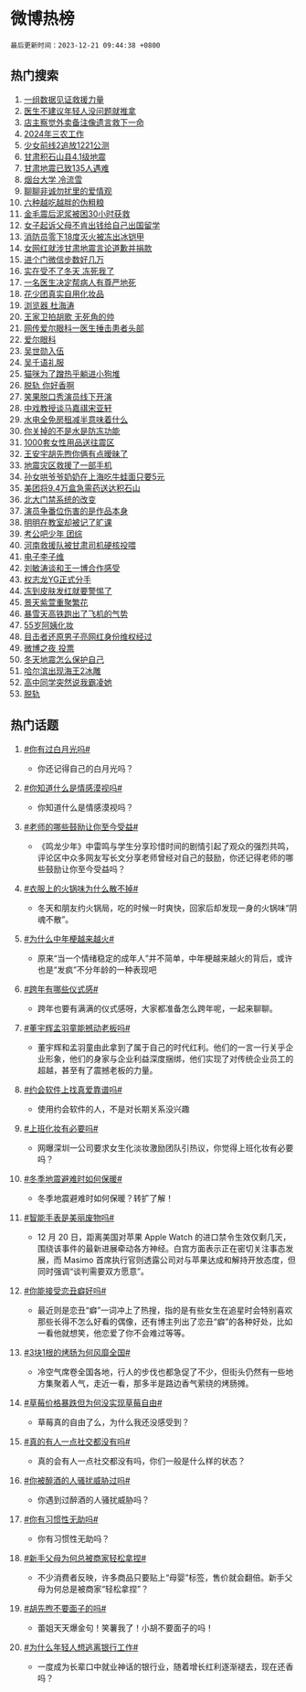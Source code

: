 # 微博热榜

`最后更新时间：2023-12-21 09:44:38 +0800`

## 热门搜索

1. [一组数据见证救援力量](https://m.weibo.cn/search?containerid=100103type%3D1%26t%3D10%26q%3D%23%E4%B8%80%E7%BB%84%E6%95%B0%E6%8D%AE%E8%A7%81%E8%AF%81%E6%95%91%E6%8F%B4%E5%8A%9B%E9%87%8F%23&stream_entry_id=51&isnewpage=1&extparam=seat%3D1%26pos%3D0%26cate%3D10103%26stream_entry_id%3D51%26c_type%3D51%26dgr%3D0%26q%3D%2523%25E4%25B8%2580%25E7%25BB%2584%25E6%2595%25B0%25E6%258D%25AE%25E8%25A7%2581%25E8%25AF%2581%25E6%2595%2591%25E6%258F%25B4%25E5%258A%259B%25E9%2587%258F%2523%26filter_type%3Drealtimehot%26display_time%3D1703123077%26pre_seqid%3D170312307720603231179)
1. [医生不建议年轻人没问题就推拿](https://m.weibo.cn/search?containerid=100103type%3D1%26t%3D10%26q%3D%23%E5%8C%BB%E7%94%9F%E4%B8%8D%E5%BB%BA%E8%AE%AE%E5%B9%B4%E8%BD%BB%E4%BA%BA%E6%B2%A1%E9%97%AE%E9%A2%98%E5%B0%B1%E6%8E%A8%E6%8B%BF%23&stream_entry_id=31&isnewpage=1&extparam=seat%3D1%26pos%3D0%26flag%3D2%26realpos%3D1%26lcate%3D5001%26filter_type%3Drealtimehot%26cate%3D5001%26stream_entry_id%3D31%26q%3D%2523%25E5%258C%25BB%25E7%2594%259F%25E4%25B8%258D%25E5%25BB%25BA%25E8%25AE%25AE%25E5%25B9%25B4%25E8%25BD%25BB%25E4%25BA%25BA%25E6%25B2%25A1%25E9%2597%25AE%25E9%25A2%2598%25E5%25B0%25B1%25E6%258E%25A8%25E6%258B%25BF%2523%26dgr%3D0%26c_type%3D31%26band_rank%3D1%26display_time%3D1703123077%26pre_seqid%3D170312307720603231179)
1. [店主察觉外卖备注像遗言救下一命](https://m.weibo.cn/search?containerid=100103type%3D1%26t%3D10%26q%3D%23%E5%BA%97%E4%B8%BB%E5%AF%9F%E8%A7%89%E5%A4%96%E5%8D%96%E5%A4%87%E6%B3%A8%E5%83%8F%E9%81%97%E8%A8%80%E6%95%91%E4%B8%8B%E4%B8%80%E5%91%BD%23&stream_entry_id=31&isnewpage=1&extparam=seat%3D1%26pos%3D1%26flag%3D32768%26realpos%3D2%26lcate%3D5001%26filter_type%3Drealtimehot%26cate%3D5001%26stream_entry_id%3D31%26q%3D%2523%25E5%25BA%2597%25E4%25B8%25BB%25E5%25AF%259F%25E8%25A7%2589%25E5%25A4%2596%25E5%258D%2596%25E5%25A4%2587%25E6%25B3%25A8%25E5%2583%258F%25E9%2581%2597%25E8%25A8%2580%25E6%2595%2591%25E4%25B8%258B%25E4%25B8%2580%25E5%2591%25BD%2523%26dgr%3D0%26c_type%3D31%26band_rank%3D2%26display_time%3D1703123077%26pre_seqid%3D170312307720603231179)
1. [2024年三农工作](https://m.weibo.cn/search?containerid=100103type%3D1%26t%3D10%26q%3D%232024%E5%B9%B4%E4%B8%89%E5%86%9C%E5%B7%A5%E4%BD%9C%23&stream_entry_id=31&isnewpage=1&extparam=seat%3D1%26pos%3D2%26flag%3D0%26realpos%3D3%26lcate%3D5001%26filter_type%3Drealtimehot%26cate%3D5001%26stream_entry_id%3D31%26q%3D%25232024%25E5%25B9%25B4%25E4%25B8%2589%25E5%2586%259C%25E5%25B7%25A5%25E4%25BD%259C%2523%26dgr%3D0%26c_type%3D31%26band_rank%3D3%26display_time%3D1703123077%26pre_seqid%3D170312307720603231179)
1. [少女前线2追放1221公测](https://m.weibo.cn/search?containerid=100103type%3D1%26t%3D10%26q%3D%23%E5%B0%91%E5%A5%B3%E5%89%8D%E7%BA%BF2%E8%BF%BD%E6%94%BE1221%E5%85%AC%E6%B5%8B%23&stream_entry_id=31&isnewpage=1&extparam=seat%3D1%26pos%3D3%26c_type%3D31%26band_rank%3D4%26lcate%3D5001%26filter_type%3Drealtimehot%26topic_ad%3D1%26cate%3D5001%26stream_entry_id%3D31%26q%3D%2523%25E5%25B0%2591%25E5%25A5%25B3%25E5%2589%258D%25E7%25BA%25BF2%25E8%25BF%25BD%25E6%2594%25BE1221%25E5%2585%25AC%25E6%25B5%258B%2523%26dgr%3D0%26is_ad_pos%3D1%26adid%3D214723%26display_time%3D1703123077%26pre_seqid%3D170312307720603231179)
1. [甘肃积石山县4.1级地震](https://m.weibo.cn/search?containerid=100103type%3D1%26t%3D10%26q%3D%23%E7%94%98%E8%82%83%E7%A7%AF%E7%9F%B3%E5%B1%B1%E5%8E%BF4.1%E7%BA%A7%E5%9C%B0%E9%9C%87%23&stream_entry_id=31&isnewpage=1&extparam=seat%3D1%26pos%3D4%26flag%3D0%26realpos%3D4%26lcate%3D5001%26filter_type%3Drealtimehot%26cate%3D5001%26stream_entry_id%3D31%26q%3D%2523%25E7%2594%2598%25E8%2582%2583%25E7%25A7%25AF%25E7%259F%25B3%25E5%25B1%25B1%25E5%258E%25BF4.1%25E7%25BA%25A7%25E5%259C%25B0%25E9%259C%2587%2523%26dgr%3D0%26c_type%3D31%26band_rank%3D4%26display_time%3D1703123077%26pre_seqid%3D170312307720603231179)
1. [甘肃地震已致135人遇难](https://m.weibo.cn/search?containerid=100103type%3D1%26t%3D10%26q%3D%23%E7%94%98%E8%82%83%E5%9C%B0%E9%9C%87%E5%B7%B2%E8%87%B4135%E4%BA%BA%E9%81%87%E9%9A%BE%23&stream_entry_id=31&isnewpage=1&extparam=seat%3D1%26pos%3D5%26flag%3D0%26realpos%3D5%26lcate%3D5001%26filter_type%3Drealtimehot%26cate%3D5001%26stream_entry_id%3D31%26q%3D%2523%25E7%2594%2598%25E8%2582%2583%25E5%259C%25B0%25E9%259C%2587%25E5%25B7%25B2%25E8%2587%25B4135%25E4%25BA%25BA%25E9%2581%2587%25E9%259A%25BE%2523%26dgr%3D0%26c_type%3D31%26band_rank%3D5%26display_time%3D1703123077%26pre_seqid%3D170312307720603231179)
1. [烟台大学 冷流雪](https://m.weibo.cn/search?containerid=100103type%3D1%26t%3D10%26q%3D%E7%83%9F%E5%8F%B0%E5%A4%A7%E5%AD%A6+%E5%86%B7%E6%B5%81%E9%9B%AA&stream_entry_id=31&isnewpage=1&extparam=seat%3D1%26pos%3D6%26flag%3D0%26realpos%3D6%26lcate%3D5001%26filter_type%3Drealtimehot%26cate%3D5001%26stream_entry_id%3D31%26q%3D%25E7%2583%259F%25E5%258F%25B0%25E5%25A4%25A7%25E5%25AD%25A6%2520%25E5%2586%25B7%25E6%25B5%2581%25E9%259B%25AA%26dgr%3D0%26c_type%3D31%26band_rank%3D6%26display_time%3D1703123077%26pre_seqid%3D170312307720603231179)
1. [聊聊非诚勿扰里的爱情观](https://m.weibo.cn/search?containerid=100103type%3D1%26t%3D10%26q%3D%23%E8%81%8A%E8%81%8A%E9%9D%9E%E8%AF%9A%E5%8B%BF%E6%89%B0%E9%87%8C%E7%9A%84%E7%88%B1%E6%83%85%E8%A7%82%23&stream_entry_id=31&isnewpage=1&extparam=seat%3D1%26pos%3D7%26c_type%3D31%26lcate%3D5001%26filter_type%3Drealtimehot%26band_rank%3D7%26cate%3D5001%26stream_entry_id%3D31%26q%3D%2523%25E8%2581%258A%25E8%2581%258A%25E9%259D%259E%25E8%25AF%259A%25E5%258B%25BF%25E6%2589%25B0%25E9%2587%258C%25E7%259A%2584%25E7%2588%25B1%25E6%2583%2585%25E8%25A7%2582%2523%26dgr%3D0%26is_ad_pos%3D1%26adid%3D215324%26display_time%3D1703123077%26pre_seqid%3D170312307720603231179)
1. [六种越吃越胖的伪粗粮](https://m.weibo.cn/search?containerid=100103type%3D1%26t%3D10%26q%3D%E5%85%AD%E7%A7%8D%E8%B6%8A%E5%90%83%E8%B6%8A%E8%83%96%E7%9A%84%E4%BC%AA%E7%B2%97%E7%B2%AE&stream_entry_id=31&isnewpage=1&extparam=seat%3D1%26pos%3D8%26flag%3D0%26realpos%3D7%26lcate%3D5001%26filter_type%3Drealtimehot%26cate%3D5001%26stream_entry_id%3D31%26q%3D%25E5%2585%25AD%25E7%25A7%258D%25E8%25B6%258A%25E5%2590%2583%25E8%25B6%258A%25E8%2583%2596%25E7%259A%2584%25E4%25BC%25AA%25E7%25B2%2597%25E7%25B2%25AE%26dgr%3D0%26c_type%3D31%26band_rank%3D7%26display_time%3D1703123077%26pre_seqid%3D170312307720603231179)
1. [金毛震后泥浆被困30小时获救](https://m.weibo.cn/search?containerid=100103type%3D1%26t%3D10%26q%3D%23%E9%87%91%E6%AF%9B%E9%9C%87%E5%90%8E%E6%B3%A5%E6%B5%86%E8%A2%AB%E5%9B%B030%E5%B0%8F%E6%97%B6%E8%8E%B7%E6%95%91%23&stream_entry_id=31&isnewpage=1&extparam=seat%3D1%26pos%3D9%26flag%3D32768%26realpos%3D8%26lcate%3D5001%26filter_type%3Drealtimehot%26cate%3D5001%26stream_entry_id%3D31%26q%3D%2523%25E9%2587%2591%25E6%25AF%259B%25E9%259C%2587%25E5%2590%258E%25E6%25B3%25A5%25E6%25B5%2586%25E8%25A2%25AB%25E5%259B%25B030%25E5%25B0%258F%25E6%2597%25B6%25E8%258E%25B7%25E6%2595%2591%2523%26dgr%3D0%26c_type%3D31%26band_rank%3D8%26display_time%3D1703123077%26pre_seqid%3D170312307720603231179)
1. [女子起诉父母不肯出钱给自己出国留学](https://m.weibo.cn/search?containerid=100103type%3D1%26t%3D10%26q%3D%23%E5%A5%B3%E5%AD%90%E8%B5%B7%E8%AF%89%E7%88%B6%E6%AF%8D%E4%B8%8D%E8%82%AF%E5%87%BA%E9%92%B1%E7%BB%99%E8%87%AA%E5%B7%B1%E5%87%BA%E5%9B%BD%E7%95%99%E5%AD%A6%23&stream_entry_id=31&isnewpage=1&extparam=seat%3D1%26pos%3D10%26flag%3D0%26realpos%3D9%26lcate%3D5001%26filter_type%3Drealtimehot%26cate%3D5001%26stream_entry_id%3D31%26q%3D%2523%25E5%25A5%25B3%25E5%25AD%2590%25E8%25B5%25B7%25E8%25AF%2589%25E7%2588%25B6%25E6%25AF%258D%25E4%25B8%258D%25E8%2582%25AF%25E5%2587%25BA%25E9%2592%25B1%25E7%25BB%2599%25E8%2587%25AA%25E5%25B7%25B1%25E5%2587%25BA%25E5%259B%25BD%25E7%2595%2599%25E5%25AD%25A6%2523%26dgr%3D0%26c_type%3D31%26band_rank%3D9%26display_time%3D1703123077%26pre_seqid%3D170312307720603231179)
1. [消防员零下18度灭火被冻出冰铠甲](https://m.weibo.cn/search?containerid=100103type%3D1%26t%3D10%26q%3D%23%E6%B6%88%E9%98%B2%E5%91%98%E9%9B%B6%E4%B8%8B18%E5%BA%A6%E7%81%AD%E7%81%AB%E8%A2%AB%E5%86%BB%E5%87%BA%E5%86%B0%E9%93%A0%E7%94%B2%23&stream_entry_id=31&isnewpage=1&extparam=seat%3D1%26pos%3D11%26flag%3D1%26realpos%3D10%26lcate%3D5001%26filter_type%3Drealtimehot%26cate%3D5001%26stream_entry_id%3D31%26q%3D%2523%25E6%25B6%2588%25E9%2598%25B2%25E5%2591%2598%25E9%259B%25B6%25E4%25B8%258B18%25E5%25BA%25A6%25E7%2581%25AD%25E7%2581%25AB%25E8%25A2%25AB%25E5%2586%25BB%25E5%2587%25BA%25E5%2586%25B0%25E9%2593%25A0%25E7%2594%25B2%2523%26dgr%3D0%26c_type%3D31%26band_rank%3D10%26display_time%3D1703123077%26pre_seqid%3D170312307720603231179)
1. [女网红就涉甘肃地震言论道歉并捐款](https://m.weibo.cn/search?containerid=100103type%3D1%26t%3D10%26q%3D%23%E5%A5%B3%E7%BD%91%E7%BA%A2%E5%B0%B1%E6%B6%89%E7%94%98%E8%82%83%E5%9C%B0%E9%9C%87%E8%A8%80%E8%AE%BA%E9%81%93%E6%AD%89%E5%B9%B6%E6%8D%90%E6%AC%BE%23&stream_entry_id=31&isnewpage=1&extparam=seat%3D1%26pos%3D12%26flag%3D2%26realpos%3D11%26lcate%3D5001%26filter_type%3Drealtimehot%26cate%3D5001%26stream_entry_id%3D31%26q%3D%2523%25E5%25A5%25B3%25E7%25BD%2591%25E7%25BA%25A2%25E5%25B0%25B1%25E6%25B6%2589%25E7%2594%2598%25E8%2582%2583%25E5%259C%25B0%25E9%259C%2587%25E8%25A8%2580%25E8%25AE%25BA%25E9%2581%2593%25E6%25AD%2589%25E5%25B9%25B6%25E6%258D%2590%25E6%25AC%25BE%2523%26dgr%3D0%26c_type%3D31%26band_rank%3D11%26display_time%3D1703123077%26pre_seqid%3D170312307720603231179)
1. [进个门微信步数好几万](https://m.weibo.cn/search?containerid=100103type%3D1%26t%3D10%26q%3D%E8%BF%9B%E4%B8%AA%E9%97%A8%E5%BE%AE%E4%BF%A1%E6%AD%A5%E6%95%B0%E5%A5%BD%E5%87%A0%E4%B8%87&stream_entry_id=31&isnewpage=1&extparam=seat%3D1%26pos%3D13%26flag%3D2%26realpos%3D12%26lcate%3D5001%26filter_type%3Drealtimehot%26cate%3D5001%26stream_entry_id%3D31%26q%3D%25E8%25BF%259B%25E4%25B8%25AA%25E9%2597%25A8%25E5%25BE%25AE%25E4%25BF%25A1%25E6%25AD%25A5%25E6%2595%25B0%25E5%25A5%25BD%25E5%2587%25A0%25E4%25B8%2587%26dgr%3D0%26c_type%3D31%26band_rank%3D12%26display_time%3D1703123077%26pre_seqid%3D170312307720603231179)
1. [实在受不了冬天 冻死我了](https://m.weibo.cn/search?containerid=100103type%3D1%26t%3D10%26q%3D%E5%AE%9E%E5%9C%A8%E5%8F%97%E4%B8%8D%E4%BA%86%E5%86%AC%E5%A4%A9+%E5%86%BB%E6%AD%BB%E6%88%91%E4%BA%86&stream_entry_id=31&isnewpage=1&extparam=seat%3D1%26pos%3D14%26flag%3D2%26realpos%3D13%26lcate%3D5001%26filter_type%3Drealtimehot%26cate%3D5001%26stream_entry_id%3D31%26q%3D%25E5%25AE%259E%25E5%259C%25A8%25E5%258F%2597%25E4%25B8%258D%25E4%25BA%2586%25E5%2586%25AC%25E5%25A4%25A9%2520%25E5%2586%25BB%25E6%25AD%25BB%25E6%2588%2591%25E4%25BA%2586%26dgr%3D0%26c_type%3D31%26band_rank%3D13%26display_time%3D1703123077%26pre_seqid%3D170312307720603231179)
1. [一名医生决定帮病人有尊严地死](https://m.weibo.cn/search?containerid=100103type%3D1%26t%3D10%26q%3D%E4%B8%80%E5%90%8D%E5%8C%BB%E7%94%9F%E5%86%B3%E5%AE%9A%E5%B8%AE%E7%97%85%E4%BA%BA%E6%9C%89%E5%B0%8A%E4%B8%A5%E5%9C%B0%E6%AD%BB&stream_entry_id=31&isnewpage=1&extparam=seat%3D1%26pos%3D15%26flag%3D0%26realpos%3D14%26lcate%3D5001%26filter_type%3Drealtimehot%26cate%3D5001%26stream_entry_id%3D31%26q%3D%25E4%25B8%2580%25E5%2590%258D%25E5%258C%25BB%25E7%2594%259F%25E5%2586%25B3%25E5%25AE%259A%25E5%25B8%25AE%25E7%2597%2585%25E4%25BA%25BA%25E6%259C%2589%25E5%25B0%258A%25E4%25B8%25A5%25E5%259C%25B0%25E6%25AD%25BB%26dgr%3D0%26c_type%3D31%26band_rank%3D14%26display_time%3D1703123077%26pre_seqid%3D170312307720603231179)
1. [花少团真实自用化妆品](https://m.weibo.cn/search?containerid=100103type%3D1%26t%3D10%26q%3D%E8%8A%B1%E5%B0%91%E5%9B%A2%E7%9C%9F%E5%AE%9E%E8%87%AA%E7%94%A8%E5%8C%96%E5%A6%86%E5%93%81&stream_entry_id=31&isnewpage=1&extparam=seat%3D1%26pos%3D16%26flag%3D1%26realpos%3D15%26lcate%3D5001%26filter_type%3Drealtimehot%26cate%3D5001%26stream_entry_id%3D31%26q%3D%25E8%258A%25B1%25E5%25B0%2591%25E5%259B%25A2%25E7%259C%259F%25E5%25AE%259E%25E8%2587%25AA%25E7%2594%25A8%25E5%258C%2596%25E5%25A6%2586%25E5%2593%2581%26dgr%3D0%26c_type%3D31%26band_rank%3D15%26display_time%3D1703123077%26pre_seqid%3D170312307720603231179)
1. [浏览器 杜海涛](https://m.weibo.cn/search?containerid=100103type%3D1%26t%3D10%26q%3D%E6%B5%8F%E8%A7%88%E5%99%A8+%E6%9D%9C%E6%B5%B7%E6%B6%9B&stream_entry_id=31&isnewpage=1&extparam=seat%3D1%26pos%3D17%26flag%3D2%26realpos%3D16%26lcate%3D5001%26filter_type%3Drealtimehot%26cate%3D5001%26stream_entry_id%3D31%26q%3D%25E6%25B5%258F%25E8%25A7%2588%25E5%2599%25A8%2520%25E6%259D%259C%25E6%25B5%25B7%25E6%25B6%259B%26dgr%3D0%26c_type%3D31%26band_rank%3D16%26display_time%3D1703123077%26pre_seqid%3D170312307720603231179)
1. [王家卫拍胡歌 无死角的帅](https://m.weibo.cn/search?containerid=100103type%3D1%26t%3D10%26q%3D%E7%8E%8B%E5%AE%B6%E5%8D%AB%E6%8B%8D%E8%83%A1%E6%AD%8C+%E6%97%A0%E6%AD%BB%E8%A7%92%E7%9A%84%E5%B8%85&stream_entry_id=31&isnewpage=1&extparam=seat%3D1%26pos%3D18%26flag%3D1%26realpos%3D17%26lcate%3D5001%26filter_type%3Drealtimehot%26cate%3D5001%26stream_entry_id%3D31%26q%3D%25E7%258E%258B%25E5%25AE%25B6%25E5%258D%25AB%25E6%258B%258D%25E8%2583%25A1%25E6%25AD%258C%2520%25E6%2597%25A0%25E6%25AD%25BB%25E8%25A7%2592%25E7%259A%2584%25E5%25B8%2585%26dgr%3D0%26c_type%3D31%26band_rank%3D17%26display_time%3D1703123077%26pre_seqid%3D170312307720603231179)
1. [网传爱尔眼科一医生捶击患者头部](https://m.weibo.cn/search?containerid=100103type%3D1%26t%3D10%26q%3D%23%E7%BD%91%E4%BC%A0%E7%88%B1%E5%B0%94%E7%9C%BC%E7%A7%91%E4%B8%80%E5%8C%BB%E7%94%9F%E6%8D%B6%E5%87%BB%E6%82%A3%E8%80%85%E5%A4%B4%E9%83%A8%23&stream_entry_id=31&isnewpage=1&extparam=seat%3D1%26pos%3D19%26flag%3D0%26realpos%3D18%26lcate%3D5001%26filter_type%3Drealtimehot%26cate%3D5001%26stream_entry_id%3D31%26q%3D%2523%25E7%25BD%2591%25E4%25BC%25A0%25E7%2588%25B1%25E5%25B0%2594%25E7%259C%25BC%25E7%25A7%2591%25E4%25B8%2580%25E5%258C%25BB%25E7%2594%259F%25E6%258D%25B6%25E5%2587%25BB%25E6%2582%25A3%25E8%2580%2585%25E5%25A4%25B4%25E9%2583%25A8%2523%26dgr%3D0%26c_type%3D31%26band_rank%3D18%26display_time%3D1703123077%26pre_seqid%3D170312307720603231179)
1. [爱尔眼科](https://m.weibo.cn/search?containerid=100103type%3D1%26t%3D10%26q%3D%E7%88%B1%E5%B0%94%E7%9C%BC%E7%A7%91&stream_entry_id=31&isnewpage=1&extparam=seat%3D1%26pos%3D20%26flag%3D0%26realpos%3D19%26lcate%3D5001%26filter_type%3Drealtimehot%26cate%3D5001%26stream_entry_id%3D31%26q%3D%25E7%2588%25B1%25E5%25B0%2594%25E7%259C%25BC%25E7%25A7%2591%26dgr%3D0%26c_type%3D31%26band_rank%3D19%26display_time%3D1703123077%26pre_seqid%3D170312307720603231179)
1. [吴世勋入伍](https://m.weibo.cn/search?containerid=100103type%3D1%26t%3D10%26q%3D%E5%90%B4%E4%B8%96%E5%8B%8B%E5%85%A5%E4%BC%8D&stream_entry_id=31&isnewpage=1&extparam=seat%3D1%26pos%3D21%26flag%3D0%26realpos%3D20%26lcate%3D5001%26filter_type%3Drealtimehot%26cate%3D5001%26stream_entry_id%3D31%26q%3D%25E5%2590%25B4%25E4%25B8%2596%25E5%258B%258B%25E5%2585%25A5%25E4%25BC%258D%26dgr%3D0%26c_type%3D31%26band_rank%3D20%26display_time%3D1703123077%26pre_seqid%3D170312307720603231179)
1. [吴千语礼服](https://m.weibo.cn/search?containerid=100103type%3D1%26t%3D10%26q%3D%E5%90%B4%E5%8D%83%E8%AF%AD%E7%A4%BC%E6%9C%8D&stream_entry_id=31&isnewpage=1&extparam=seat%3D1%26pos%3D22%26flag%3D1%26realpos%3D21%26lcate%3D5001%26filter_type%3Drealtimehot%26cate%3D5001%26stream_entry_id%3D31%26q%3D%25E5%2590%25B4%25E5%258D%2583%25E8%25AF%25AD%25E7%25A4%25BC%25E6%259C%258D%26dgr%3D0%26c_type%3D31%26band_rank%3D21%26display_time%3D1703123077%26pre_seqid%3D170312307720603231179)
1. [猫咪为了蹭热乎躺进小狗堆](https://m.weibo.cn/search?containerid=100103type%3D1%26t%3D10%26q%3D%23%E7%8C%AB%E5%92%AA%E4%B8%BA%E4%BA%86%E8%B9%AD%E7%83%AD%E4%B9%8E%E8%BA%BA%E8%BF%9B%E5%B0%8F%E7%8B%97%E5%A0%86%23&stream_entry_id=31&isnewpage=1&extparam=seat%3D1%26pos%3D23%26flag%3D0%26realpos%3D22%26lcate%3D5001%26filter_type%3Drealtimehot%26cate%3D5001%26stream_entry_id%3D31%26q%3D%2523%25E7%258C%25AB%25E5%2592%25AA%25E4%25B8%25BA%25E4%25BA%2586%25E8%25B9%25AD%25E7%2583%25AD%25E4%25B9%258E%25E8%25BA%25BA%25E8%25BF%259B%25E5%25B0%258F%25E7%258B%2597%25E5%25A0%2586%2523%26dgr%3D0%26c_type%3D31%26band_rank%3D22%26display_time%3D1703123077%26pre_seqid%3D170312307720603231179)
1. [脱轨 你好香啊](https://m.weibo.cn/search?containerid=100103type%3D1%26t%3D10%26q%3D%E8%84%B1%E8%BD%A8+%E4%BD%A0%E5%A5%BD%E9%A6%99%E5%95%8A&stream_entry_id=31&isnewpage=1&extparam=seat%3D1%26pos%3D24%26flag%3D1%26realpos%3D23%26lcate%3D5001%26filter_type%3Drealtimehot%26cate%3D5001%26stream_entry_id%3D31%26q%3D%25E8%2584%25B1%25E8%25BD%25A8%2520%25E4%25BD%25A0%25E5%25A5%25BD%25E9%25A6%2599%25E5%2595%258A%26dgr%3D0%26c_type%3D31%26band_rank%3D23%26display_time%3D1703123077%26pre_seqid%3D170312307720603231179)
1. [笑果脱口秀演员线下开演](https://m.weibo.cn/search?containerid=100103type%3D1%26t%3D10%26q%3D%23%E7%AC%91%E6%9E%9C%E8%84%B1%E5%8F%A3%E7%A7%80%E6%BC%94%E5%91%98%E7%BA%BF%E4%B8%8B%E5%BC%80%E6%BC%94%23&stream_entry_id=31&isnewpage=1&extparam=seat%3D1%26pos%3D25%26flag%3D0%26realpos%3D24%26lcate%3D5001%26filter_type%3Drealtimehot%26cate%3D5001%26stream_entry_id%3D31%26q%3D%2523%25E7%25AC%2591%25E6%259E%259C%25E8%2584%25B1%25E5%258F%25A3%25E7%25A7%2580%25E6%25BC%2594%25E5%2591%2598%25E7%25BA%25BF%25E4%25B8%258B%25E5%25BC%2580%25E6%25BC%2594%2523%26dgr%3D0%26c_type%3D31%26band_rank%3D24%26display_time%3D1703123077%26pre_seqid%3D170312307720603231179)
1. [中戏教授谈马嘉祺宋亚轩](https://m.weibo.cn/search?containerid=100103type%3D1%26t%3D10%26q%3D%E4%B8%AD%E6%88%8F%E6%95%99%E6%8E%88%E8%B0%88%E9%A9%AC%E5%98%89%E7%A5%BA%E5%AE%8B%E4%BA%9A%E8%BD%A9&stream_entry_id=31&isnewpage=1&extparam=seat%3D1%26pos%3D26%26flag%3D0%26realpos%3D25%26lcate%3D5001%26filter_type%3Drealtimehot%26cate%3D5001%26stream_entry_id%3D31%26q%3D%25E4%25B8%25AD%25E6%2588%258F%25E6%2595%2599%25E6%258E%2588%25E8%25B0%2588%25E9%25A9%25AC%25E5%2598%2589%25E7%25A5%25BA%25E5%25AE%258B%25E4%25BA%259A%25E8%25BD%25A9%26dgr%3D0%26c_type%3D31%26band_rank%3D25%26display_time%3D1703123077%26pre_seqid%3D170312307720603231179)
1. [水电全免房租减半意味着什么](https://m.weibo.cn/search?containerid=100103type%3D1%26t%3D10%26q%3D%E6%B0%B4%E7%94%B5%E5%85%A8%E5%85%8D%E6%88%BF%E7%A7%9F%E5%87%8F%E5%8D%8A%E6%84%8F%E5%91%B3%E7%9D%80%E4%BB%80%E4%B9%88&stream_entry_id=31&isnewpage=1&extparam=seat%3D1%26pos%3D27%26flag%3D0%26realpos%3D26%26lcate%3D5001%26filter_type%3Drealtimehot%26cate%3D5001%26stream_entry_id%3D31%26q%3D%25E6%25B0%25B4%25E7%2594%25B5%25E5%2585%25A8%25E5%2585%258D%25E6%2588%25BF%25E7%25A7%259F%25E5%2587%258F%25E5%258D%258A%25E6%2584%258F%25E5%2591%25B3%25E7%259D%2580%25E4%25BB%2580%25E4%25B9%2588%26dgr%3D0%26c_type%3D31%26band_rank%3D26%26display_time%3D1703123077%26pre_seqid%3D170312307720603231179)
1. [你关掉的不是水是防冻功能](https://m.weibo.cn/search?containerid=100103type%3D1%26t%3D10%26q%3D%E4%BD%A0%E5%85%B3%E6%8E%89%E7%9A%84%E4%B8%8D%E6%98%AF%E6%B0%B4%E6%98%AF%E9%98%B2%E5%86%BB%E5%8A%9F%E8%83%BD&stream_entry_id=31&isnewpage=1&extparam=seat%3D1%26pos%3D28%26flag%3D0%26realpos%3D27%26lcate%3D5001%26filter_type%3Drealtimehot%26cate%3D5001%26stream_entry_id%3D31%26q%3D%25E4%25BD%25A0%25E5%2585%25B3%25E6%258E%2589%25E7%259A%2584%25E4%25B8%258D%25E6%2598%25AF%25E6%25B0%25B4%25E6%2598%25AF%25E9%2598%25B2%25E5%2586%25BB%25E5%258A%259F%25E8%2583%25BD%26dgr%3D0%26c_type%3D31%26band_rank%3D27%26display_time%3D1703123077%26pre_seqid%3D170312307720603231179)
1. [1000套女性用品送往震区](https://m.weibo.cn/search?containerid=100103type%3D1%26t%3D10%26q%3D%231000%E5%A5%97%E5%A5%B3%E6%80%A7%E7%94%A8%E5%93%81%E9%80%81%E5%BE%80%E9%9C%87%E5%8C%BA%23&stream_entry_id=31&isnewpage=1&extparam=seat%3D1%26pos%3D29%26flag%3D32768%26realpos%3D28%26lcate%3D5001%26filter_type%3Drealtimehot%26cate%3D5001%26stream_entry_id%3D31%26q%3D%25231000%25E5%25A5%2597%25E5%25A5%25B3%25E6%2580%25A7%25E7%2594%25A8%25E5%2593%2581%25E9%2580%2581%25E5%25BE%2580%25E9%259C%2587%25E5%258C%25BA%2523%26dgr%3D0%26c_type%3D31%26band_rank%3D28%26display_time%3D1703123077%26pre_seqid%3D170312307720603231179)
1. [王安宇胡先煦你俩有点暧昧了](https://m.weibo.cn/search?containerid=100103type%3D1%26t%3D10%26q%3D%23%E7%8E%8B%E5%AE%89%E5%AE%87%E8%83%A1%E5%85%88%E7%85%A6%E4%BD%A0%E4%BF%A9%E6%9C%89%E7%82%B9%E6%9A%A7%E6%98%A7%E4%BA%86%23&stream_entry_id=31&isnewpage=1&extparam=seat%3D1%26pos%3D30%26flag%3D0%26realpos%3D29%26lcate%3D5001%26filter_type%3Drealtimehot%26cate%3D5001%26stream_entry_id%3D31%26q%3D%2523%25E7%258E%258B%25E5%25AE%2589%25E5%25AE%2587%25E8%2583%25A1%25E5%2585%2588%25E7%2585%25A6%25E4%25BD%25A0%25E4%25BF%25A9%25E6%259C%2589%25E7%2582%25B9%25E6%259A%25A7%25E6%2598%25A7%25E4%25BA%2586%2523%26dgr%3D0%26c_type%3D31%26band_rank%3D29%26display_time%3D1703123077%26pre_seqid%3D170312307720603231179)
1. [地震灾区救援了一部手机](https://m.weibo.cn/search?containerid=100103type%3D1%26t%3D10%26q%3D%E5%9C%B0%E9%9C%87%E7%81%BE%E5%8C%BA%E6%95%91%E6%8F%B4%E4%BA%86%E4%B8%80%E9%83%A8%E6%89%8B%E6%9C%BA&stream_entry_id=31&isnewpage=1&extparam=seat%3D1%26pos%3D31%26flag%3D0%26realpos%3D30%26lcate%3D5001%26filter_type%3Drealtimehot%26cate%3D5001%26stream_entry_id%3D31%26q%3D%25E5%259C%25B0%25E9%259C%2587%25E7%2581%25BE%25E5%258C%25BA%25E6%2595%2591%25E6%258F%25B4%25E4%25BA%2586%25E4%25B8%2580%25E9%2583%25A8%25E6%2589%258B%25E6%259C%25BA%26dgr%3D0%26c_type%3D31%26band_rank%3D30%26display_time%3D1703123077%26pre_seqid%3D170312307720603231179)
1. [孙女哄爷爷奶奶在上海吃牛蛙面只要5元](https://m.weibo.cn/search?containerid=100103type%3D1%26t%3D10%26q%3D%23%E5%AD%99%E5%A5%B3%E5%93%84%E7%88%B7%E7%88%B7%E5%A5%B6%E5%A5%B6%E5%9C%A8%E4%B8%8A%E6%B5%B7%E5%90%83%E7%89%9B%E8%9B%99%E9%9D%A2%E5%8F%AA%E8%A6%815%E5%85%83%23&stream_entry_id=31&isnewpage=1&extparam=seat%3D1%26pos%3D32%26flag%3D32768%26realpos%3D31%26lcate%3D5001%26filter_type%3Drealtimehot%26cate%3D5001%26stream_entry_id%3D31%26q%3D%2523%25E5%25AD%2599%25E5%25A5%25B3%25E5%2593%2584%25E7%2588%25B7%25E7%2588%25B7%25E5%25A5%25B6%25E5%25A5%25B6%25E5%259C%25A8%25E4%25B8%258A%25E6%25B5%25B7%25E5%2590%2583%25E7%2589%259B%25E8%259B%2599%25E9%259D%25A2%25E5%258F%25AA%25E8%25A6%25815%25E5%2585%2583%2523%26dgr%3D0%26c_type%3D31%26band_rank%3D31%26display_time%3D1703123077%26pre_seqid%3D170312307720603231179)
1. [美团将9.4万盒急需药送达积石山](https://m.weibo.cn/search?containerid=100103type%3D1%26t%3D10%26q%3D%23%E7%BE%8E%E5%9B%A2%E5%B0%869.4%E4%B8%87%E7%9B%92%E6%80%A5%E9%9C%80%E8%8D%AF%E9%80%81%E8%BE%BE%E7%A7%AF%E7%9F%B3%E5%B1%B1%23&stream_entry_id=31&isnewpage=1&extparam=seat%3D1%26pos%3D33%26flag%3D1%26realpos%3D32%26lcate%3D5001%26filter_type%3Drealtimehot%26cate%3D5001%26stream_entry_id%3D31%26q%3D%2523%25E7%25BE%258E%25E5%259B%25A2%25E5%25B0%25869.4%25E4%25B8%2587%25E7%259B%2592%25E6%2580%25A5%25E9%259C%2580%25E8%258D%25AF%25E9%2580%2581%25E8%25BE%25BE%25E7%25A7%25AF%25E7%259F%25B3%25E5%25B1%25B1%2523%26dgr%3D0%26c_type%3D31%26band_rank%3D32%26display_time%3D1703123077%26pre_seqid%3D170312307720603231179)
1. [北大门禁系统的改变](https://m.weibo.cn/search?containerid=100103type%3D1%26t%3D10%26q%3D%E5%8C%97%E5%A4%A7%E9%97%A8%E7%A6%81%E7%B3%BB%E7%BB%9F%E7%9A%84%E6%94%B9%E5%8F%98&stream_entry_id=31&isnewpage=1&extparam=seat%3D1%26pos%3D34%26flag%3D1%26realpos%3D33%26lcate%3D5001%26filter_type%3Drealtimehot%26cate%3D5001%26stream_entry_id%3D31%26q%3D%25E5%258C%2597%25E5%25A4%25A7%25E9%2597%25A8%25E7%25A6%2581%25E7%25B3%25BB%25E7%25BB%259F%25E7%259A%2584%25E6%2594%25B9%25E5%258F%2598%26dgr%3D0%26c_type%3D31%26band_rank%3D33%26display_time%3D1703123077%26pre_seqid%3D170312307720603231179)
1. [演员争番位伤害的是作品本身](https://m.weibo.cn/search?containerid=100103type%3D1%26t%3D10%26q%3D%23%E6%BC%94%E5%91%98%E4%BA%89%E7%95%AA%E4%BD%8D%E4%BC%A4%E5%AE%B3%E7%9A%84%E6%98%AF%E4%BD%9C%E5%93%81%E6%9C%AC%E8%BA%AB%23&stream_entry_id=31&isnewpage=1&extparam=seat%3D1%26pos%3D35%26flag%3D1%26realpos%3D34%26lcate%3D5001%26filter_type%3Drealtimehot%26cate%3D5001%26stream_entry_id%3D31%26q%3D%2523%25E6%25BC%2594%25E5%2591%2598%25E4%25BA%2589%25E7%2595%25AA%25E4%25BD%258D%25E4%25BC%25A4%25E5%25AE%25B3%25E7%259A%2584%25E6%2598%25AF%25E4%25BD%259C%25E5%2593%2581%25E6%259C%25AC%25E8%25BA%25AB%2523%26dgr%3D0%26c_type%3D31%26band_rank%3D34%26display_time%3D1703123077%26pre_seqid%3D170312307720603231179)
1. [明明在教室却被记了旷课](https://m.weibo.cn/search?containerid=100103type%3D1%26t%3D10%26q%3D%E6%98%8E%E6%98%8E%E5%9C%A8%E6%95%99%E5%AE%A4%E5%8D%B4%E8%A2%AB%E8%AE%B0%E4%BA%86%E6%97%B7%E8%AF%BE&stream_entry_id=31&isnewpage=1&extparam=seat%3D1%26pos%3D36%26flag%3D0%26realpos%3D35%26lcate%3D5001%26filter_type%3Drealtimehot%26cate%3D5001%26stream_entry_id%3D31%26q%3D%25E6%2598%258E%25E6%2598%258E%25E5%259C%25A8%25E6%2595%2599%25E5%25AE%25A4%25E5%258D%25B4%25E8%25A2%25AB%25E8%25AE%25B0%25E4%25BA%2586%25E6%2597%25B7%25E8%25AF%25BE%26dgr%3D0%26c_type%3D31%26band_rank%3D35%26display_time%3D1703123077%26pre_seqid%3D170312307720603231179)
1. [考公吧少年 团综](https://m.weibo.cn/search?containerid=100103type%3D1%26t%3D10%26q%3D%E8%80%83%E5%85%AC%E5%90%A7%E5%B0%91%E5%B9%B4+%E5%9B%A2%E7%BB%BC&stream_entry_id=31&isnewpage=1&extparam=seat%3D1%26pos%3D37%26flag%3D0%26realpos%3D36%26lcate%3D5001%26filter_type%3Drealtimehot%26cate%3D5001%26stream_entry_id%3D31%26q%3D%25E8%2580%2583%25E5%2585%25AC%25E5%2590%25A7%25E5%25B0%2591%25E5%25B9%25B4%2520%25E5%259B%25A2%25E7%25BB%25BC%26dgr%3D0%26c_type%3D31%26band_rank%3D36%26display_time%3D1703123077%26pre_seqid%3D170312307720603231179)
1. [河南救援队被甘肃司机硬核投喂](https://m.weibo.cn/search?containerid=100103type%3D1%26t%3D10%26q%3D%23%E6%B2%B3%E5%8D%97%E6%95%91%E6%8F%B4%E9%98%9F%E8%A2%AB%E7%94%98%E8%82%83%E5%8F%B8%E6%9C%BA%E7%A1%AC%E6%A0%B8%E6%8A%95%E5%96%82%23&stream_entry_id=31&isnewpage=1&extparam=seat%3D1%26pos%3D38%26flag%3D32768%26realpos%3D37%26lcate%3D5001%26filter_type%3Drealtimehot%26cate%3D5001%26stream_entry_id%3D31%26q%3D%2523%25E6%25B2%25B3%25E5%258D%2597%25E6%2595%2591%25E6%258F%25B4%25E9%2598%259F%25E8%25A2%25AB%25E7%2594%2598%25E8%2582%2583%25E5%258F%25B8%25E6%259C%25BA%25E7%25A1%25AC%25E6%25A0%25B8%25E6%258A%2595%25E5%2596%2582%2523%26dgr%3D0%26c_type%3D31%26band_rank%3D37%26display_time%3D1703123077%26pre_seqid%3D170312307720603231179)
1. [电子李子维](https://m.weibo.cn/search?containerid=100103type%3D1%26t%3D10%26q%3D%E7%94%B5%E5%AD%90%E6%9D%8E%E5%AD%90%E7%BB%B4&stream_entry_id=31&isnewpage=1&extparam=seat%3D1%26pos%3D39%26flag%3D1%26realpos%3D38%26lcate%3D5001%26filter_type%3Drealtimehot%26cate%3D5001%26stream_entry_id%3D31%26q%3D%25E7%2594%25B5%25E5%25AD%2590%25E6%259D%258E%25E5%25AD%2590%25E7%25BB%25B4%26dgr%3D0%26c_type%3D31%26band_rank%3D38%26display_time%3D1703123077%26pre_seqid%3D170312307720603231179)
1. [刘敏涛谈和王一博合作感受](https://m.weibo.cn/search?containerid=100103type%3D1%26t%3D10%26q%3D%E5%88%98%E6%95%8F%E6%B6%9B%E8%B0%88%E5%92%8C%E7%8E%8B%E4%B8%80%E5%8D%9A%E5%90%88%E4%BD%9C%E6%84%9F%E5%8F%97&stream_entry_id=31&isnewpage=1&extparam=seat%3D1%26pos%3D40%26flag%3D0%26realpos%3D39%26lcate%3D5001%26filter_type%3Drealtimehot%26cate%3D5001%26stream_entry_id%3D31%26q%3D%25E5%2588%2598%25E6%2595%258F%25E6%25B6%259B%25E8%25B0%2588%25E5%2592%258C%25E7%258E%258B%25E4%25B8%2580%25E5%258D%259A%25E5%2590%2588%25E4%25BD%259C%25E6%2584%259F%25E5%258F%2597%26dgr%3D0%26c_type%3D31%26band_rank%3D39%26display_time%3D1703123077%26pre_seqid%3D170312307720603231179)
1. [权志龙YG正式分手](https://m.weibo.cn/search?containerid=100103type%3D1%26t%3D10%26q%3D%E6%9D%83%E5%BF%97%E9%BE%99YG%E6%AD%A3%E5%BC%8F%E5%88%86%E6%89%8B&stream_entry_id=31&isnewpage=1&extparam=seat%3D1%26pos%3D41%26flag%3D0%26realpos%3D40%26lcate%3D5001%26filter_type%3Drealtimehot%26cate%3D5001%26stream_entry_id%3D31%26q%3D%25E6%259D%2583%25E5%25BF%2597%25E9%25BE%2599YG%25E6%25AD%25A3%25E5%25BC%258F%25E5%2588%2586%25E6%2589%258B%26dgr%3D0%26c_type%3D31%26band_rank%3D40%26display_time%3D1703123077%26pre_seqid%3D170312307720603231179)
1. [冻到皮肤发红就要警惕了](https://m.weibo.cn/search?containerid=100103type%3D1%26t%3D10%26q%3D%23%E5%86%BB%E5%88%B0%E7%9A%AE%E8%82%A4%E5%8F%91%E7%BA%A2%E5%B0%B1%E8%A6%81%E8%AD%A6%E6%83%95%E4%BA%86%23&stream_entry_id=31&isnewpage=1&extparam=seat%3D1%26pos%3D42%26flag%3D0%26realpos%3D41%26lcate%3D5001%26filter_type%3Drealtimehot%26cate%3D5001%26stream_entry_id%3D31%26q%3D%2523%25E5%2586%25BB%25E5%2588%25B0%25E7%259A%25AE%25E8%2582%25A4%25E5%258F%2591%25E7%25BA%25A2%25E5%25B0%25B1%25E8%25A6%2581%25E8%25AD%25A6%25E6%2583%2595%25E4%25BA%2586%2523%26dgr%3D0%26c_type%3D31%26band_rank%3D41%26display_time%3D1703123077%26pre_seqid%3D170312307720603231179)
1. [景天紫萱重聚繁花](https://m.weibo.cn/search?containerid=100103type%3D1%26t%3D10%26q%3D%E6%99%AF%E5%A4%A9%E7%B4%AB%E8%90%B1%E9%87%8D%E8%81%9A%E7%B9%81%E8%8A%B1&stream_entry_id=31&isnewpage=1&extparam=seat%3D1%26pos%3D43%26flag%3D0%26realpos%3D42%26lcate%3D5001%26filter_type%3Drealtimehot%26cate%3D5001%26stream_entry_id%3D31%26q%3D%25E6%2599%25AF%25E5%25A4%25A9%25E7%25B4%25AB%25E8%2590%25B1%25E9%2587%258D%25E8%2581%259A%25E7%25B9%2581%25E8%258A%25B1%26dgr%3D0%26c_type%3D31%26band_rank%3D42%26display_time%3D1703123077%26pre_seqid%3D170312307720603231179)
1. [暴雪天高铁跑出了飞机的气势](https://m.weibo.cn/search?containerid=100103type%3D1%26t%3D10%26q%3D%23%E6%9A%B4%E9%9B%AA%E5%A4%A9%E9%AB%98%E9%93%81%E8%B7%91%E5%87%BA%E4%BA%86%E9%A3%9E%E6%9C%BA%E7%9A%84%E6%B0%94%E5%8A%BF%23&stream_entry_id=31&isnewpage=1&extparam=seat%3D1%26pos%3D44%26flag%3D0%26realpos%3D43%26lcate%3D5001%26filter_type%3Drealtimehot%26cate%3D5001%26stream_entry_id%3D31%26q%3D%2523%25E6%259A%25B4%25E9%259B%25AA%25E5%25A4%25A9%25E9%25AB%2598%25E9%2593%2581%25E8%25B7%2591%25E5%2587%25BA%25E4%25BA%2586%25E9%25A3%259E%25E6%259C%25BA%25E7%259A%2584%25E6%25B0%2594%25E5%258A%25BF%2523%26dgr%3D0%26c_type%3D31%26band_rank%3D43%26display_time%3D1703123077%26pre_seqid%3D170312307720603231179)
1. [55岁阿姨化妆](https://m.weibo.cn/search?containerid=100103type%3D1%26t%3D10%26q%3D55%E5%B2%81%E9%98%BF%E5%A7%A8%E5%8C%96%E5%A6%86&stream_entry_id=31&isnewpage=1&extparam=seat%3D1%26pos%3D45%26flag%3D1%26realpos%3D44%26lcate%3D5001%26filter_type%3Drealtimehot%26cate%3D5001%26stream_entry_id%3D31%26q%3D55%25E5%25B2%2581%25E9%2598%25BF%25E5%25A7%25A8%25E5%258C%2596%25E5%25A6%2586%26dgr%3D0%26c_type%3D31%26band_rank%3D44%26display_time%3D1703123077%26pre_seqid%3D170312307720603231179)
1. [目击者还原男子亮网红身份维权经过](https://m.weibo.cn/search?containerid=100103type%3D1%26t%3D10%26q%3D%23%E7%9B%AE%E5%87%BB%E8%80%85%E8%BF%98%E5%8E%9F%E7%94%B7%E5%AD%90%E4%BA%AE%E7%BD%91%E7%BA%A2%E8%BA%AB%E4%BB%BD%E7%BB%B4%E6%9D%83%E7%BB%8F%E8%BF%87%23&stream_entry_id=31&isnewpage=1&extparam=seat%3D1%26pos%3D46%26flag%3D0%26realpos%3D45%26lcate%3D5001%26filter_type%3Drealtimehot%26cate%3D5001%26stream_entry_id%3D31%26q%3D%2523%25E7%259B%25AE%25E5%2587%25BB%25E8%2580%2585%25E8%25BF%2598%25E5%258E%259F%25E7%2594%25B7%25E5%25AD%2590%25E4%25BA%25AE%25E7%25BD%2591%25E7%25BA%25A2%25E8%25BA%25AB%25E4%25BB%25BD%25E7%25BB%25B4%25E6%259D%2583%25E7%25BB%258F%25E8%25BF%2587%2523%26dgr%3D0%26c_type%3D31%26band_rank%3D45%26display_time%3D1703123077%26pre_seqid%3D170312307720603231179)
1. [微博之夜 投票](https://m.weibo.cn/search?containerid=100103type%3D1%26t%3D10%26q%3D%E5%BE%AE%E5%8D%9A%E4%B9%8B%E5%A4%9C+%E6%8A%95%E7%A5%A8&stream_entry_id=31&isnewpage=1&extparam=seat%3D1%26pos%3D47%26flag%3D0%26realpos%3D46%26lcate%3D5001%26filter_type%3Drealtimehot%26cate%3D5001%26stream_entry_id%3D31%26q%3D%25E5%25BE%25AE%25E5%258D%259A%25E4%25B9%258B%25E5%25A4%259C%2520%25E6%258A%2595%25E7%25A5%25A8%26dgr%3D0%26c_type%3D31%26band_rank%3D46%26display_time%3D1703123077%26pre_seqid%3D170312307720603231179)
1. [冬天地震怎么保护自己](https://m.weibo.cn/search?containerid=100103type%3D1%26t%3D10%26q%3D%23%E5%86%AC%E5%A4%A9%E5%9C%B0%E9%9C%87%E6%80%8E%E4%B9%88%E4%BF%9D%E6%8A%A4%E8%87%AA%E5%B7%B1%23&stream_entry_id=31&isnewpage=1&extparam=seat%3D1%26pos%3D48%26flag%3D1%26realpos%3D47%26lcate%3D5001%26filter_type%3Drealtimehot%26cate%3D5001%26stream_entry_id%3D31%26q%3D%2523%25E5%2586%25AC%25E5%25A4%25A9%25E5%259C%25B0%25E9%259C%2587%25E6%2580%258E%25E4%25B9%2588%25E4%25BF%259D%25E6%258A%25A4%25E8%2587%25AA%25E5%25B7%25B1%2523%26dgr%3D0%26c_type%3D31%26band_rank%3D47%26display_time%3D1703123077%26pre_seqid%3D170312307720603231179)
1. [哈尔滨出现海王2冰雕](https://m.weibo.cn/search?containerid=100103type%3D1%26t%3D10%26q%3D%23%E5%93%88%E5%B0%94%E6%BB%A8%E5%87%BA%E7%8E%B0%E6%B5%B7%E7%8E%8B2%E5%86%B0%E9%9B%95%23&stream_entry_id=31&isnewpage=1&extparam=seat%3D1%26pos%3D49%26flag%3D0%26realpos%3D48%26lcate%3D5001%26filter_type%3Drealtimehot%26cate%3D5001%26stream_entry_id%3D31%26q%3D%2523%25E5%2593%2588%25E5%25B0%2594%25E6%25BB%25A8%25E5%2587%25BA%25E7%258E%25B0%25E6%25B5%25B7%25E7%258E%258B2%25E5%2586%25B0%25E9%259B%2595%2523%26dgr%3D0%26c_type%3D31%26band_rank%3D48%26display_time%3D1703123077%26pre_seqid%3D170312307720603231179)
1. [高中同学突然说我霸凌她](https://m.weibo.cn/search?containerid=100103type%3D1%26t%3D10%26q%3D%E9%AB%98%E4%B8%AD%E5%90%8C%E5%AD%A6%E7%AA%81%E7%84%B6%E8%AF%B4%E6%88%91%E9%9C%B8%E5%87%8C%E5%A5%B9&stream_entry_id=31&isnewpage=1&extparam=seat%3D1%26pos%3D50%26flag%3D1%26realpos%3D49%26lcate%3D5001%26filter_type%3Drealtimehot%26cate%3D5001%26stream_entry_id%3D31%26q%3D%25E9%25AB%2598%25E4%25B8%25AD%25E5%2590%258C%25E5%25AD%25A6%25E7%25AA%2581%25E7%2584%25B6%25E8%25AF%25B4%25E6%2588%2591%25E9%259C%25B8%25E5%2587%258C%25E5%25A5%25B9%26dgr%3D0%26c_type%3D31%26band_rank%3D49%26display_time%3D1703123077%26pre_seqid%3D170312307720603231179)
1. [脱轨](https://m.weibo.cn/search?containerid=100103type%3D1%26t%3D10%26q%3D%E8%84%B1%E8%BD%A8&stream_entry_id=31&isnewpage=1&extparam=seat%3D1%26pos%3D51%26flag%3D1%26realpos%3D50%26lcate%3D5001%26filter_type%3Drealtimehot%26cate%3D5001%26stream_entry_id%3D31%26q%3D%25E8%2584%25B1%25E8%25BD%25A8%26dgr%3D0%26c_type%3D31%26band_rank%3D50%26display_time%3D1703123077%26pre_seqid%3D170312307720603231179)

## 热门话题

1. [#你有过白月光吗#](https://m.weibo.cn/search?containerid=231522type%3D1%26t%3D10%26q%3D%23%E4%BD%A0%E6%9C%89%E8%BF%87%E7%99%BD%E6%9C%88%E5%85%89%E5%90%97%23&stream_entry_id=128&isnewpage=1&extparam=seat%3D1%26pos%3D1-0-0%26cate%3D5004%26c_type%3D128%26dgr%3D0%26unitid%3D1703078543195%26lcate%3D5004%26display_time%3D1703123078%26pre_seqid%3D17031230785650735856)
    - 你还记得自己的白月光吗？

1. [#你知道什么是情感漠视吗#](https://m.weibo.cn/search?containerid=231522type%3D1%26t%3D10%26q%3D%23%E4%BD%A0%E7%9F%A5%E9%81%93%E4%BB%80%E4%B9%88%E6%98%AF%E6%83%85%E6%84%9F%E6%BC%A0%E8%A7%86%E5%90%97%23&stream_entry_id=128&isnewpage=1&extparam=seat%3D1%26pos%3D1-0-1%26cate%3D5004%26c_type%3D128%26dgr%3D0%26unitid%3D1702968719928%26lcate%3D5004%26display_time%3D1703123078%26pre_seqid%3D17031230785650735856)
    - 你知道什么是情感漠视吗？

1. [#老师的哪些鼓励让你至今受益#](https://m.weibo.cn/search?containerid=231522type%3D1%26t%3D10%26q%3D%23%E8%80%81%E5%B8%88%E7%9A%84%E5%93%AA%E4%BA%9B%E9%BC%93%E5%8A%B1%E8%AE%A9%E4%BD%A0%E8%87%B3%E4%BB%8A%E5%8F%97%E7%9B%8A%23&stream_entry_id=128&isnewpage=1&extparam=seat%3D1%26pos%3D1-0-2%26cate%3D5004%26c_type%3D128%26dgr%3D0%26unitid%3D1702958251795%26lcate%3D5004%26display_time%3D1703123078%26pre_seqid%3D17031230785650735856)
    - 《鸣龙少年》中雷鸣与学生分享珍惜时间的剧情引起了观众的强烈共鸣，评论区中众多网友写长文分享老师曾经对自己的鼓励，你还记得老师的哪些鼓励让你至今受益吗？

1. [#衣服上的火锅味为什么散不掉#](https://m.weibo.cn/search?containerid=231522type%3D1%26t%3D10%26q%3D%23%E8%A1%A3%E6%9C%8D%E4%B8%8A%E7%9A%84%E7%81%AB%E9%94%85%E5%91%B3%E4%B8%BA%E4%BB%80%E4%B9%88%E6%95%A3%E4%B8%8D%E6%8E%89%23&stream_entry_id=128&isnewpage=1&extparam=seat%3D1%26pos%3D1-0-3%26cate%3D5004%26c_type%3D128%26dgr%3D0%26unitid%3D1703034452476%26lcate%3D5004%26display_time%3D1703123078%26pre_seqid%3D17031230785650735856)
    - 冬天和朋友约火锅局，吃的时候一时爽快，回家后却发现一身的火锅味“阴魂不散”。

1. [#为什么中年梗越来越火#](https://m.weibo.cn/search?containerid=231522type%3D1%26t%3D10%26q%3D%23%E4%B8%BA%E4%BB%80%E4%B9%88%E4%B8%AD%E5%B9%B4%E6%A2%97%E8%B6%8A%E6%9D%A5%E8%B6%8A%E7%81%AB%23&stream_entry_id=128&isnewpage=1&extparam=seat%3D1%26pos%3D1-0-4%26cate%3D5004%26c_type%3D128%26dgr%3D0%26unitid%3D1703083658246%26lcate%3D5004%26display_time%3D1703123078%26pre_seqid%3D17031230785650735856)
    - 原来“当一个情绪稳定的成年人”并不简单，中年梗越来越火的背后，或许也是“发疯”不分年龄的一种表现吧

1. [#跨年有哪些仪式感#](https://m.weibo.cn/search?containerid=231522type%3D1%26t%3D10%26q%3D%23%E8%B7%A8%E5%B9%B4%E6%9C%89%E5%93%AA%E4%BA%9B%E4%BB%AA%E5%BC%8F%E6%84%9F%23&stream_entry_id=128&isnewpage=1&extparam=seat%3D1%26pos%3D1-0-5%26cate%3D5004%26c_type%3D128%26dgr%3D0%26unitid%3D1702960647939%26lcate%3D5004%26display_time%3D1703123078%26pre_seqid%3D17031230785650735856)
    - 跨年也要有满满的仪式感呀，大家都准备怎么跨年呢，一起来聊聊。

1. [#董宇辉孟羽童能撼动老板吗#](https://m.weibo.cn/search?containerid=231522type%3D1%26t%3D10%26q%3D%23%E8%91%A3%E5%AE%87%E8%BE%89%E5%AD%9F%E7%BE%BD%E7%AB%A5%E8%83%BD%E6%92%BC%E5%8A%A8%E8%80%81%E6%9D%BF%E5%90%97%23&stream_entry_id=128&isnewpage=1&extparam=seat%3D1%26pos%3D1-0-6%26cate%3D5004%26c_type%3D128%26dgr%3D0%26unitid%3D1702986759040%26lcate%3D5004%26display_time%3D1703123078%26pre_seqid%3D17031230785650735856)
    - 董宇辉和孟羽童由此拿到了属于自己的时代红利。他们的一言一行关乎企业形象，他们的身家与企业利益深度捆绑，他们实现了对传统企业员工的超越，甚至有了震撼老板的力量。

1. [#约会软件上找真爱靠谱吗#](https://m.weibo.cn/search?containerid=231522type%3D1%26t%3D10%26q%3D%23%E7%BA%A6%E4%BC%9A%E8%BD%AF%E4%BB%B6%E4%B8%8A%E6%89%BE%E7%9C%9F%E7%88%B1%E9%9D%A0%E8%B0%B1%E5%90%97%23&stream_entry_id=128&isnewpage=1&extparam=seat%3D1%26pos%3D1-0-7%26cate%3D5004%26c_type%3D128%26dgr%3D0%26unitid%3D1703120830945%26lcate%3D5004%26display_time%3D1703123078%26pre_seqid%3D17031230785650735856)
    - 使用约会软件的人，不是对长期关系没兴趣

1. [#上班化妆有必要吗#](https://m.weibo.cn/search?containerid=231522type%3D1%26t%3D10%26q%3D%23%E4%B8%8A%E7%8F%AD%E5%8C%96%E5%A6%86%E6%9C%89%E5%BF%85%E8%A6%81%E5%90%97%23&stream_entry_id=128&isnewpage=1&extparam=seat%3D1%26pos%3D1-0-8%26cate%3D5004%26c_type%3D128%26dgr%3D0%26unitid%3D1703028114334%26lcate%3D5004%26display_time%3D1703123078%26pre_seqid%3D17031230785650735856)
    - 网曝深圳一公司要求女生化淡妆激励团队引热议，你觉得上班化妆有必要吗？

1. [#冬季地震避难时如何保暖#](https://m.weibo.cn/search?containerid=231522type%3D1%26t%3D10%26q%3D%23%E5%86%AC%E5%AD%A3%E5%9C%B0%E9%9C%87%E9%81%BF%E9%9A%BE%E6%97%B6%E5%A6%82%E4%BD%95%E4%BF%9D%E6%9A%96%23&stream_entry_id=128&isnewpage=1&extparam=seat%3D1%26pos%3D1-0-9%26cate%3D5004%26c_type%3D128%26dgr%3D0%26unitid%3D1702988565769%26lcate%3D5004%26display_time%3D1703123078%26pre_seqid%3D17031230785650735856)
    - 冬季地震避难时如何保暖？转扩了解！

1. [#智能手表是美丽废物吗#](https://m.weibo.cn/search?containerid=231522type%3D1%26t%3D10%26q%3D%23%E6%99%BA%E8%83%BD%E6%89%8B%E8%A1%A8%E6%98%AF%E7%BE%8E%E4%B8%BD%E5%BA%9F%E7%89%A9%E5%90%97%23&stream_entry_id=128&isnewpage=1&extparam=seat%3D1%26pos%3D1-0-10%26cate%3D5004%26c_type%3D128%26dgr%3D0%26unitid%3D1703036834659%26lcate%3D5004%26display_time%3D1703123078%26pre_seqid%3D17031230785650735856)
    - 12 月 20 日，距离美国对苹果 Apple Watch 的进口禁令生效仅剩几天，围绕该事件的最新进展牵动各方神经。白宫方面表示正在密切关注事态发展，而 Masimo 首席执行官则透露公司对与苹果达成和解持开放态度，但同时强调“谈判需要双方愿意”。

1. [#你能接受恋丑癖好吗#](https://m.weibo.cn/search?containerid=231522type%3D1%26t%3D10%26q%3D%23%E4%BD%A0%E8%83%BD%E6%8E%A5%E5%8F%97%E6%81%8B%E4%B8%91%E7%99%96%E5%A5%BD%E5%90%97%23&stream_entry_id=128&isnewpage=1&extparam=seat%3D1%26pos%3D1-0-11%26cate%3D5004%26c_type%3D128%26dgr%3D0%26unitid%3D1703047360079%26lcate%3D5004%26display_time%3D1703123078%26pre_seqid%3D17031230785650735856)
    - 最近则是恋丑“癖”一词冲上了热搜，指的是有些女生在追星时会特别喜欢那些长得不怎么好看的偶像，还有博主列出了恋丑“癖”的各种好处，比如一看他就想笑，他恋爱了你不会难过等等。

1. [#3块1根的烤肠为何风靡全国#](https://m.weibo.cn/search?containerid=231522type%3D1%26t%3D10%26q%3D%233%E5%9D%971%E6%A0%B9%E7%9A%84%E7%83%A4%E8%82%A0%E4%B8%BA%E4%BD%95%E9%A3%8E%E9%9D%A1%E5%85%A8%E5%9B%BD%23&stream_entry_id=128&isnewpage=1&extparam=seat%3D1%26pos%3D1-0-12%26cate%3D5004%26c_type%3D128%26dgr%3D0%26unitid%3D1703062650893%26lcate%3D5004%26display_time%3D1703123078%26pre_seqid%3D17031230785650735856)
    - 冷空气席卷全国各地，行人的步伐也都急促了不少，但街头仍然有一些地方集聚着人气，走近一看，那多半是路边香气萦绕的烤肠摊。

1. [#草莓价格暴跌但为何没实现草莓自由#](https://m.weibo.cn/search?containerid=231522type%3D1%26t%3D10%26q%3D%23%E8%8D%89%E8%8E%93%E4%BB%B7%E6%A0%BC%E6%9A%B4%E8%B7%8C%E4%BD%86%E4%B8%BA%E4%BD%95%E6%B2%A1%E5%AE%9E%E7%8E%B0%E8%8D%89%E8%8E%93%E8%87%AA%E7%94%B1%23&stream_entry_id=128&isnewpage=1&extparam=seat%3D1%26pos%3D1-0-13%26cate%3D5004%26c_type%3D128%26dgr%3D0%26unitid%3D1703122026978%26lcate%3D5004%26display_time%3D1703123078%26pre_seqid%3D17031230785650735856)
    - 草莓真的自由了么，为什么我还没感受到？

1. [#真的有人一点社交都没有吗#](https://m.weibo.cn/search?containerid=231522type%3D1%26t%3D10%26q%3D%23%E7%9C%9F%E7%9A%84%E6%9C%89%E4%BA%BA%E4%B8%80%E7%82%B9%E7%A4%BE%E4%BA%A4%E9%83%BD%E6%B2%A1%E6%9C%89%E5%90%97%23&stream_entry_id=128&isnewpage=1&extparam=seat%3D1%26pos%3D1-0-14%26cate%3D5004%26c_type%3D128%26dgr%3D0%26unitid%3D1703056938020%26lcate%3D5004%26display_time%3D1703123078%26pre_seqid%3D17031230785650735856)
    - 真的会有人一点社交都没有吗，你们一般是什么样的状态？

1. [#你被醉酒的人骚扰威胁过吗#](https://m.weibo.cn/search?containerid=231522type%3D1%26t%3D10%26q%3D%23%E4%BD%A0%E8%A2%AB%E9%86%89%E9%85%92%E7%9A%84%E4%BA%BA%E9%AA%9A%E6%89%B0%E5%A8%81%E8%83%81%E8%BF%87%E5%90%97%23&stream_entry_id=128&isnewpage=1&extparam=seat%3D1%26pos%3D1-0-15%26cate%3D5004%26c_type%3D128%26dgr%3D0%26unitid%3D1703114213918%26lcate%3D5004%26display_time%3D1703123078%26pre_seqid%3D17031230785650735856)
    - 你遇到过醉酒的人骚扰威胁吗？

1. [#你有习惯性无助吗#](https://m.weibo.cn/search?containerid=231522type%3D1%26t%3D10%26q%3D%23%E4%BD%A0%E6%9C%89%E4%B9%A0%E6%83%AF%E6%80%A7%E6%97%A0%E5%8A%A9%E5%90%97%23&stream_entry_id=128&isnewpage=1&extparam=seat%3D1%26pos%3D1-0-16%26cate%3D5004%26c_type%3D128%26dgr%3D0%26unitid%3D1703082773365%26lcate%3D5004%26display_time%3D1703123078%26pre_seqid%3D17031230785650735856)
    - 你有习惯性无助吗？

1. [#新手父母为何总被商家轻松拿捏#](https://m.weibo.cn/search?containerid=231522type%3D1%26t%3D10%26q%3D%23%E6%96%B0%E6%89%8B%E7%88%B6%E6%AF%8D%E4%B8%BA%E4%BD%95%E6%80%BB%E8%A2%AB%E5%95%86%E5%AE%B6%E8%BD%BB%E6%9D%BE%E6%8B%BF%E6%8D%8F%23&stream_entry_id=128&isnewpage=1&extparam=seat%3D1%26pos%3D1-0-17%26cate%3D5004%26c_type%3D128%26dgr%3D0%26unitid%3D1703079440953%26lcate%3D5004%26display_time%3D1703123078%26pre_seqid%3D17031230785650735856)
    - 不少消费者反映，许多商品只要贴上“母婴”标签，售价就会翻倍。新手父母为何总是被商家“轻松拿捏”？

1. [#胡先煦不要面子的吗#](https://m.weibo.cn/search?containerid=231522type%3D1%26t%3D10%26q%3D%23%E8%83%A1%E5%85%88%E7%85%A6%E4%B8%8D%E8%A6%81%E9%9D%A2%E5%AD%90%E7%9A%84%E5%90%97%23&stream_entry_id=128&isnewpage=1&extparam=seat%3D1%26pos%3D1-0-18%26cate%3D5004%26c_type%3D128%26dgr%3D0%26unitid%3D1703074028684%26lcate%3D5004%26display_time%3D1703123078%26pre_seqid%3D17031230785650735856)
    - 蕾姐天天爆金句！笑薯我了！小胡不要面子的吗！

1. [#为什么年轻人想逃离银行工作#](https://m.weibo.cn/search?containerid=231522type%3D1%26t%3D10%26q%3D%23%E4%B8%BA%E4%BB%80%E4%B9%88%E5%B9%B4%E8%BD%BB%E4%BA%BA%E6%83%B3%E9%80%83%E7%A6%BB%E9%93%B6%E8%A1%8C%E5%B7%A5%E4%BD%9C%23&stream_entry_id=128&isnewpage=1&extparam=seat%3D1%26pos%3D1-0-19%26cate%3D5004%26c_type%3D128%26dgr%3D0%26unitid%3D1703071952874%26lcate%3D5004%26display_time%3D1703123078%26pre_seqid%3D17031230785650735856)
    - 一度成为长辈口中就业神话的银行业，随着增长红利逐渐褪去，现在还香吗？

